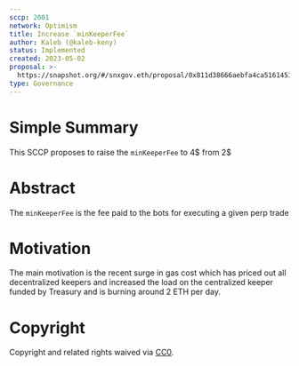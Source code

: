```yaml
---
sccp: 2001
network: Optimism
title: Increase `minKeeperFee`
author: Kaleb (@kaleb-keny)
status: Implemented
created: 2023-05-02
proposal: >-
  https://snapshot.org/#/snxgov.eth/proposal/0x811d38666aebfa4ca51614514ea4a57c34fdd251aee0d28794e9e7100d063b9b
type: Governance
---
```


# Simple Summary

This SCCP proposes to raise the `minKeeperFee` to 4$ from 2$

# Abstract

The `minKeeperFee` is the fee paid to the bots for executing a given perp trade

# Motivation

The main motivation is the recent surge in gas cost which has priced out all decentralized keepers and increased the load on the centralized keeper funded by Treasury and is burning around 2 ETH per day.

# Copyright

Copyright and related rights waived via [CC0](https://creativecommons.org/publicdomain/zero/1.0/).
